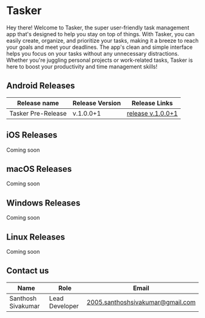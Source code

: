 # Tasker
Hey there! Welcome to Tasker, the super user-friendly task management app that's designed to help you stay on top of things. With Tasker, you can easily create, organize, and prioritize your tasks, making it a breeze to reach your goals and meet your deadlines. The app's clean and simple interface helps you focus on your tasks without any unnecessary distractions. Whether you're juggling personal projects or work-related tasks, Tasker is here to boost your productivity and time management skills!

## Android Releases
| Release name | Release Version | Release Links | 
| ------------ | --------------- | ------------- | 
| Tasker Pre-Release | v.1.0.0+1 | [release v.1.0.0+1]("https://github.com/the-asherbrook-06/Tasker/releases/download/Android/Tasker.v1.0.0+1.apk") |

## iOS Releases
Coming soon

## macOS Releases
Coming soon

## Windows Releases
Coming soon

## Linux Releases
Coming soon

## Contact us
| Name | Role | Email |
| ---- | ---- | ----- |
| Santhosh Sivakumar | Lead Developer | [2005.santhoshsivakumar@gmail.com](mailto:2005.santhoshsivakumar@gmail.com)